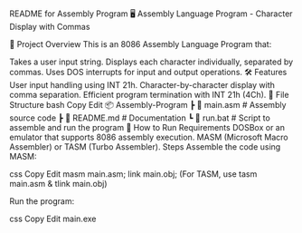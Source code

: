 README for Assembly Program
🖥️ Assembly Language Program - Character Display with Commas

📌 Project Overview
This is an 8086 Assembly Language Program that:

Takes a user input string.
Displays each character individually, separated by commas.
Uses DOS interrupts for input and output operations.
🛠️ Features
User input handling using INT 21h.
Character-by-character display with comma separation.
Efficient program termination with INT 21h (4Ch).
📂 File Structure
bash
Copy
Edit
📦 Assembly-Program
 ┣ 📜 main.asm      # Assembly source code
 ┣ 📜 README.md     # Documentation
 ┗ 📜 run.bat       # Script to assemble and run the program
🚀 How to Run
Requirements
DOSBox or an emulator that supports 8086 assembly execution.
MASM (Microsoft Macro Assembler) or TASM (Turbo Assembler).
Steps
Assemble the code using MASM:

css
Copy
Edit
masm main.asm;
link main.obj;
(For TASM, use tasm main.asm & tlink main.obj)

Run the program:

css
Copy
Edit
main.exe
